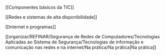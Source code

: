 [[Componentes básicos da TIC]]

[[Redes e sistemas de alta disponibilidade]]

[[Internet e programas]]

[[organizar/REFINAR/Segurança de Redes de Computadores/Tecnologias Aplicadas ao Sistema de Segurança/Tecnologias de informação e comunicação nas redes e na internet/Na prática/Na prática|Na prática]]